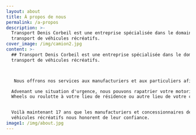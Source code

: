 ```yaml
---
layout: about
title: À propos de nous
permalink: /a-propos
description: >-
  Transport Denis Corbeil est une entreprise spécialisée dans le domaine du
  transport de véhicules récréatifs. 
cover_image: /img/camion2.jpg
content: >-
  ## Transport Denis Corbeil est une entreprise spécialisée dans le domaine du
  transport de véhicules récréatifs. 



   Nous offrons nos services aux manufacturiers et aux particuliers afin d'assurer le transport de votre véhicule récréatif partout au Canada ou aux États-Unis.

  Advenant une situation d'urgence, nous pouvons rapatrier votre motorisé, fifth
  Wheels ou roulotte à votre lieu de résidence ou autre lieu de votre choix.


  Voilà maintenant 17 ans que les manufacturiers et concessionnaires de
  véhicules récréatifs nous honorent de leur confiance.
image1: /img/about.jpg
---
```


